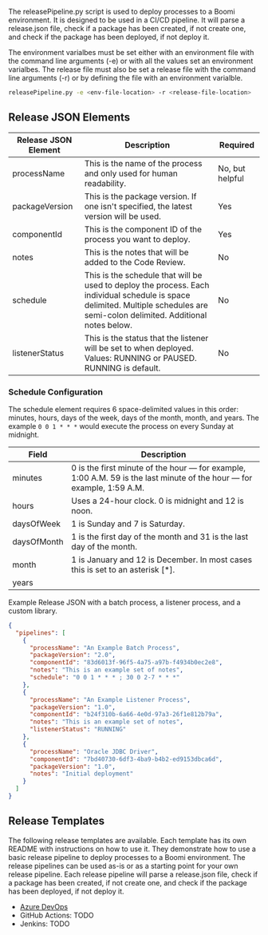 The releasePipeline.py script is used to deploy processes to a Boomi environment. It is designed to be used in a CI/CD
pipeline. It will parse a release.json file, check if a package has been created, if not create one, and check if the
package has been deployed, if not deploy it.

The environment varialbes must be set either with an environment file with the command line arguments (-e) or with all
the values set an environment varialbes. The
release file must also be set a release file with the command line arguments (-r) or by defining the file with an
environment varialble.

```bash
releasePipeline.py -e <env-file-location> -r <release-file-location>
```

## Release JSON Elements

| Release JSON Element | Description                                                                                                                                                                     | Required        |
|----------------------|---------------------------------------------------------------------------------------------------------------------------------------------------------------------------------|-----------------|
| processName          | This is the name of the process and only used for human readability.                                                                                                            | No, but helpful |
| packageVersion       | This is the package version. If one isn't specified, the latest version will be used.                                                                                           | Yes             |       
| componentId          | This is the component ID of the process you want to deploy.                                                                                                                     | Yes             |
| notes                | This is the notes that will be added to the Code Review.                                                                                                                        | No              |
| schedule             | This is the schedule that will be used to deploy the process. Each individual schedule is space delimited. Multiple schedules are semi-colon delimited. Additional notes below. | No              |
| listenerStatus       | This is the status that the listener will be set to when deployed. Values: RUNNING or PAUSED. RUNNING is default.                                                               | No              |

### Schedule Configuration

The schedule element requires 6 space-delimited values in this order: minutes, hours, days of the week, days of the
month,
month, and years. The example `0 0 1 * * *` would execute the process on every Sunday at midnight.

| Field       | Description                                                                                                           |
|-------------|-----------------------------------------------------------------------------------------------------------------------|
| minutes     | 0 is the first minute of the hour — for example, 1:00 A.M. 59 is the last minute of the hour — for example, 1:59 A.M. |
| hours       | Uses a 24-hour clock. 0 is midnight and 12 is noon.                                                                   |
| daysOfWeek  | 1 is Sunday and 7 is Saturday.                                                                                        |
| daysOfMonth | 1 is the first day of the month and 31 is the last day of the month.                                                  |
| month       | 	1 is January and 12 is December. In most cases this is set to an asterisk [*].                                       |
| years       |                                                                                                                       |

Example Release JSON with a batch process, a listener process, and a custom library.

```json
{
  "pipelines": [
    {
      "processName": "An Example Batch Process",
      "packageVersion": "2.0",
      "componentId": "83d6013f-96f5-4a75-a97b-f4934b0ec2e8",
      "notes": "This is an example set of notes",
      "schedule": "0 0 1 * * * ; 30 0 2-7 * * *"
    },
    {
      "processName": "An Example Listener Process",
      "packageVersion": "1.0",
      "componentId": "b24f310b-6a66-4e0d-97a3-26f1e812b79a",
      "notes": "This is an example set of notes",
      "listenerStatus": "RUNNING"
    },
    {
      "processName": "Oracle JDBC Driver",
      "componentId": "7bd40730-6df3-4ba9-b4b2-ed9153dbca6d",
      "packageVersion": "1.0",
      "notes": "Initial deployment"
    }
  ]
}
```

## Release Templates

The following release templates are available. Each template has its own README with instructions on how to use it. They
demonstrate how to use a basic release pipeline to deploy processes to a Boomi environment. The release pipelines can be
used as-is or as a starting point for your own release pipeline. Each release pipeline will parse a release.json file,
check if a package has been created, if not create one, and check if the package has been deployed, if not deploy it.

* [Azure DevOps](boomi_cicd/templates/azure_devops/README.md)
* GitHub Actions: TODO
* Jenkins: TODO